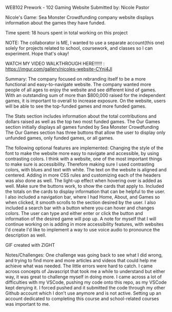 WEB102 Prework - 102 Gaming Website Submitted by: Nicole Pastor

Nicole's Game: Sea Monster Crowdfunding company website displays information about the games they have funded.

Time spent: 18 hours spent in total working on this project

NOTE: The collaborator is ME, I wanted to use a separate account(this one) solely for projects related to school, coursework, and classes so I can experiment. Hope that's okay!

WATCH MY VIDEO WALKTHROUGH HERE!!!!!! : https://imgur.com/gallery/nicoles-website-CYnj4Jl

Summary: The company focused on rebranding itself to be a more functional and easy-to-navigate website. 
The company wanted more people of all ages to enjoy the website and see different kind of games. 
With an outstanding sum of more than $800,000 raised for the independent games, it is important to overall to increase exposure. 
On the website, users will be able to see the top-funded games and more funded games.

The Stats section includes information about the total contributions and dollars raised as well as the top two most funded games.
The Our Games section initially displays all games funded by Sea Monster Crowdfunding The Our Games section has three buttons that allow the user to display only unfunded games, only funded games, or all games.

The following optional features are implemented: 
Changing the style of the font to make the website more easy to navigate and accessible, by using contrasting colors. I think with a website, one of the most important things to make sure is accessibility. Therefore making sure I used contrasting colors, with blues and text with white. The text on the website is aligned and centered. Adding in more CSS rules and customizing each of the headers was also done as well. The light-up effect when hovering over is added as well. Make sure the buttons work, to show the cards that apply to. Included the totals on the cards to display information that can be helpful to the user. I also included a navigation bar, where I had Home, About, and Games so when clicked, it smooth scrolls to the section desired by the user. I also included a search bar with a button where you can hover and changes colors. The user can type and either enter or click the button and information of the desired game will pop up. 
A note for myself that I will continue working on is adding in more accessibility features, with websites I'd create I'd like to implement a way to use voice audio to pronounce the description as well.

GIF created with ZIGHT

Notes/Challenges: One challenge was going back to see what I did wrong, and trying to find more and more articles and videos that could help me achieve what was needed. 
The little errors were hard to catch. I came across concepts of Javascript that took me a while to understand but either way, it was great to challenge myself in doing more. 
I came across a lot of difficulties with my VSCode, pushing my code onto this repo, as my VSCode kept denying it. I forced pushed and it submitted the code through my other Github account which I don't use anymore and is not active. Setting up an account dedicated to completing this course and school-related courses was important to me.
